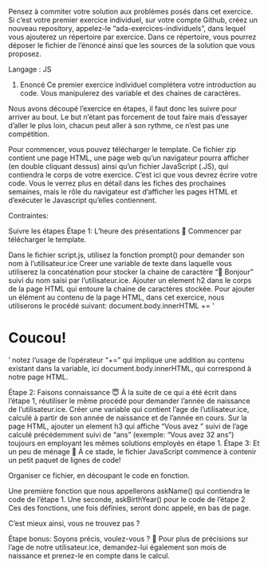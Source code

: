Pensez à commiter votre solution aux problèmes posés dans cet exercice. Si c’est votre premier exercice individuel, sur votre compte Github, créez un nouveau repository, appelez-le “ada-exercices-individuels”, dans lequel vous ajouterez un répertoire par exercice. Dans ce répertoire, vous pourrez déposer le fichier de l’énoncé ainsi que les sources de la solution que vous proposez.

Langage : JS
1. Enoncé
Ce premier exercice individuel complétera votre introduction au code. Vous manipulerez des variable et des chaines de caractères.

Nous avons découpé l’exercice en étapes, il faut donc les suivre pour arriver au bout. Le but n’étant pas forcement de tout faire mais d’essayer d’aller le plus loin, chacun peut aller à son rythme, ce n’est pas une compétition.

Pour commencer, vous pouvez télécharger le template. Ce fichier zip contient une page HTML, une page web qu’un navigateur pourra afficher (en double cliquant dessus) ainsi qu’un fichier JavaScript (.JS), qui contiendra le corps de votre exercice. C’est ici que vous devrez écrire votre code. Vous le verrez plus en détail dans les fiches des prochaines semaines, mais le rôle du navigateur est d’afficher les pages HTML et d’exécuter le Javascript qu’elles contiennent.

Contraintes:

Suivre les étapes
Étape 1: L’heure des présentations 🤝
Commencer par télécharger le template.

Dans le fichier script.js, utilisez la fonction prompt() pour demander son nom à l’utilisateur.ice
Creer une variable de texte dans laquelle vous utiliserez la concaténation pour stocker la chaine de caractère “👋 Bonjour” suivi du nom saisi par l’utilisateur.ice.
Ajouter un element h2 dans le corps de la page HTML qui entoure la chaine de caractères stockée.
Pour ajouter un élément au contenu de la page HTML, dans cet exercice, nous utiliserons le procédé suivant: document.body.innerHTML += '<h1> Coucou! </h1>’ notez l’usage de l’opérateur “+=” qui implique une addition au contenu existant dans la variable, ici document.body.innerHTML, qui correspond à notre page HTML.

Étape 2: Faisons connaissance 😇
À la suite de ce qui a été écrit dans l’étape 1, réutiliser le même procédé pour demander l’année de naissance de l’utilisateur.ice.
Créer une variable qui contient l’age de l’utilisateur.ice, calculé à partir de son année de naissance et de l’année en cours.
Sur la page HTML, ajouter un element h3 qui affiche “Vous avez ” suivi de l’age calculé précédemment suivi de “ans” (exemple: “Vous avez 32 ans”) toujours en employant les mêmes solutions employés en étape 1.
Étape 3: Et un peu de ménage 🧹
À ce stade, le fichier JavaScript commence à contenir un petit paquet de lignes de code!

Organiser ce fichier, en découpant le code en fonction.

Une première fonction que nous appellerons askName() qui contiendra le code de l’étape 1.
Une seconde, askBirthYear() pour le code de l’étape 2
Ces des fonctions, une fois définies, seront donc appelé, en bas de page.

C’est mieux ainsi, vous ne trouvez pas ?

Étape bonus: Soyons précis, voulez-vous ? 🧐
Pour plus de précisions sur l’age de notre utilisateur.ice, demandez-lui également son mois de naissance et prenez-le en compte dans le calcul.